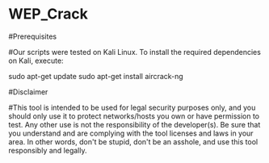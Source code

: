 # WEP_Crack

#Prerequisites

#Our scripts were tested on Kali Linux. To install the required dependencies on Kali, execute:

sudo apt-get update
sudo apt-get install aircrack-ng

#Disclaimer

#This tool is intended to be used for legal security purposes only, and you should only use it to protect networks/hosts you own or have permission to test. Any other use is not the responsibility of the developer(s). Be sure that you understand and are complying with the tool licenses and laws in your area. In other words, don't be stupid, don't be an asshole, and use this tool responsibly and legally.
